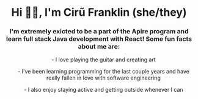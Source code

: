 <h1 align="center">Hi 👋🏾, I'm Cirũ Franklin (she/they)</h1> 
<h3 align="center">I'm extremely exicted to be a part of the Apire program and learn full stack Java development with React! Some fun facts about me are:</h3>
<ul align="center">
    <p>- I love playing the guitar and creating art</p>
    <p>- I've been learning programming for the last couple years and have really fallen in love with software engineering</p>
    <p>- I also enjoy staying active and getting outside whenever I can</p>
</ul>
